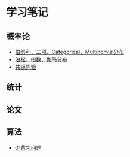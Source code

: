 # 学习笔记

## 概率论
- [伯努利、二项、Categorical、Multinomial分布](https://666cocohappy.github.io/note/pro/4dstrbt)
- [泊松、指数、伽马分布](https://666cocohappy.github.io/note/pro/poiexpgam)
- [共轭先验](https://666cocohappy.github.io/note/pro/conjpr)

## 统计

## 论文

## 算法
- [01背包问题](https://666cocohappy.github.io/note/alg/zopack)

